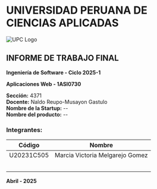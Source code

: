 # UNIVERSIDAD PERUANA DE CIENCIAS APLICADAS

![UPC Logo](https://upload.wikimedia.org/wikipedia/commons/f/fc/UPC_logo_transparente.png)

## INFORME DE TRABAJO FINAL 

**Ingeniería de Software - Ciclo 2025-1**

**Aplicaciones Web - 1ASI0730**

**Sección:** 4371  
**Docente:** Naldo Reupo-Musayon Gastulo  
**Nombre de la Startup:** --  
**Nombre del producto:** --


### Integrantes: 

|Código     |Nombre                         |
|-----------|-------------------------------|
|U20231C505| Marcia Victoria Melgarejo Gomez|
|    |      |
|    |      |
|     |      |
|     |      |
|     |      |

**Abril - 2025**
